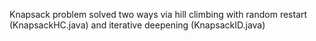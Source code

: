 Knapsack problem solved two ways via hill climbing with random restart (KnapsackHC.java) and iterative deepening (KnapsackID.java)